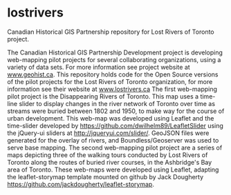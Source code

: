 # lostrivers
Canadian Historical GIS Partnership repository for Lost Rivers of Toronto project.

The Canadian Historical GIS Partnership Development project is developing web-mapping pilot projects for several collaborating organizations, using a variety of data sets. For more information see project website at www.geohist.ca.
This repository holds code for the Open Source versions of the pilot projects for the Lost Rivers of Toronto organization, for more information see their website at www.lostrivers.ca
The first web-mapping pilot project is the Disappearing Rivers of Toronto. This map uses a time-line slider to display changes in the river network of Toronto over time as streams were buried between 1802 and 1950, to make way for the course of urban development. This web-map was developed using Leaflet and the time-slider developed by https://github.com/dwilhelm89/LeafletSlider using the jQuery-ui sliders at http://jqueryui.com/slider/. GeoJSON files were generated for the overlay of rivers, and Boundless/Geoserver was used to serve base mapping.
The second web-mapping pilot project are a series of maps depicting three of the walking tours conducted by Lost Rivers of Toronto along the routes of buried river courses, in the Ashbridge's Bay area of Toronto. These web-maps were developed using Leaflet, adapting the leaflet-storymap template mounted on github by Jack Dougherty https://github.com/jackdougherty/leaflet-storymap. 
